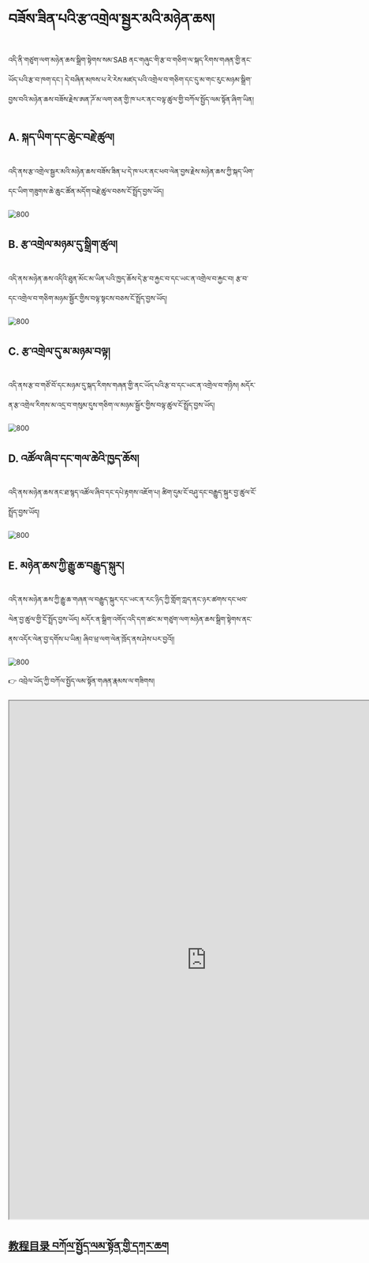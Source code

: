 # བཟོས་ཟིན་པའི་རྩ་འགྲེལ་སྦྱར་མའི་མཉེན་ཆས།

འདི་ནི་གཙུག་ལག་མཉེན་ཆས་སྒྲིག་སྟེགས་སམ་SAB ནང་གཞུང་གི་རྩ་བ་གཅིག་ལ་སྐད་རིགས་གཞན་གྱི་ནང་ཡོད་པའི་རྩ་བ་ཁག་དང་། དེ་བཞིན་མཁས་པ་རེ་རེས་མཛད་པའི་འགྲེལ་བ་གཅིག་དང་དུ་མ་གང་རུང་མཉམ་སྒྲིག་བྱས་བའི་མཉེན་ཆས་བཟོས་རྗེས་ཨན་ཌོ་མ་ལག་ཅན་གྱི་ཁ་པར་ནང་བལྟ་ཚུལ་གྱི་བཀོལ་སྤྱོད་ལམ་སྟོན་ཞིག་ཡིན། 

## A. སྐད་ཡིག་དང་ཆེུང་བརྗེ་ཚུལ།

འདི་ནས་རྩ་འགྲེལ་སྦྱར་མའི་མཉེན་ཆས་བཟོས་ཟིན་པ་དེ་ཁ་པར་ནང་ཕབ་ལེན་བྱས་རྗེས་མཉེན་ཆས་ཀྱི་སྐད་ཡིག་དང་ཡིག་གཟུགས་ཆེ་ཆུང་ཚོན་མདོག་བརྗེ་ཚུལ་བཅས་ངོ་སྤྲོད་བྱས་ཡོད།

![800](images/000001.gif)
## B. རྩ་འགྲེལ་མཉམ་དུ་སྒྲིག་ཚུལ།

འདི་ནས་མཉེན་ཆས་འདིའི་ཐུན་མོང་མ་ཡིན་པའི་ཁྱད་ཆོས་དེ་རྩ་བ་རྐྱང་བ་དང་ཡང་ན་འགྲེལ་བ་རྐྱང་བ། རྩ་བ་དང་འགྲེལ་བ་གཅིག་མཉམ་སྦྱོར་གྱིས་བལྟ་སྟངས་བཅས་ངོ་སྤྲོད་བྱས་ཡོད།

![800](images/000002.gif)

## C. རྩ་འགྲེལ་དུ་མ་མཉམ་བལྟ།

འདི་ནས་རྩ་བ་གཙོ་བོ་དང་མཉམ་དུ་སྐད་རིགས་གཞན་གྱི་ནང་ཡོད་པའི་རྩ་བ་དང་ཡང་ན་འགྲེལ་བ་གཉིས། མདོར་ན་རྩ་འགྲེལ་རིགས་མ་འདྲ་བ་གསུམ་དུས་གཅིག་ལ་མཉམ་སྦྱོར་གྱིས་བལྟ་ཚུལ་ངོ་སྤྲོད་བྱས་ཡོད།

![800](images/000003.gif)

## D. འཚོལ་ཞིབ་དང་གལ་ཆེའི་ཁྱད་ཆོས།

འདི་ནས་མཉེན་ཆས་ནང་ཐ་སྙད་འཚོལ་ཞིབ་དང་དཔེ་རྟགས་འཇོག་པ། ཚིག་དུམ་ངོ་བཤུ་དང་བརྒྱུད་སྐུར་བྱ་ཚུལ་ངོ་སྤྲོད་བྱས་ཡོད།

![800](images/000004.gif)

## E. མཉེན་ཆས་ཀྱི་རྒྱུ་ཆ་བརྒྱུད་སྐུར།

འདི་ནས་མཉེན་ཆས་ཀྱི་རྒྱུ་ཆ་གཞན་ལ་བརྒྱུད་སྐུར་དང་ཡང་ན་རང་ཉིད་ཀྱི་གློག་ཀླད་ནང་ཉར་ཚགས་དང་ཕབ་ལེན་བྱ་ཚུལ་གྱི་ངོ་སྤྲོད་བྱས་ཡོད། མདོར་ན་སྒྲིག་འགོད་འདི་དག་ཚང་མ་གཙུག་ལག་མཉེན་ཆས་སྒྲིག་སྟེགས་ནང་ནས་འདོར་ལེན་བྱ་དགོས་པ་ཡིན། ཞིབ་ཕྲ་ལག་ལེན་ཁྲོད་ནས་ཤེས་པར་བྱའོ།།

![800](images/000005.gif)


👉 འབྲེལ་ཡོད་ཀྱི་བཀོལ་སྤྱོད་ལམ་སྟོན་གཞན་རྣམས་ལ་གཟིགས།  


<p class="hide top"><iframe src="https://shimowendang.com/forms/cytvT6t9G9DhKHRJ/fill?channel=1" style="height:1050px;width:800px;"></iframe></p>

##  [教程目录 བཀོལ་སྤྱོད་ལམ་སྟོན་གྱི་དཀར་ཆག](https://github.com/buda-base/budax)